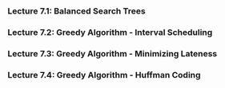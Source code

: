 ### Lecture 7.1: Balanced Search Trees
### Lecture 7.2: Greedy Algorithm - Interval Scheduling
### Lecture 7.3: Greedy Algorithm - Minimizing Lateness
### Lecture 7.4: Greedy Algorithm - Huffman Coding

